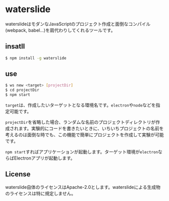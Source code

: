 # waterslide

waterslideはモダンなJavaScriptのプロジェクト作成と面倒なコンパイル(webpack, babel...)を肩代わりしてくれるツールです。

## insatll

```sh
$ npm install -g waterslide
```

## use

```sh
$ ws new <target> [projectDir]
$ cd projectDir
$ npm start
```

`target`は、作成したいターゲットとなる環境名です。`electron`や`node`などを指定可能です。

`projectDir`を省略した場合、ランダムな名前のプロジェクトディレクトリが作成されます。実験的にコードを書きたいときに、いちいちプロジェクトの名前を考えるのは面倒な時でも、この機能で簡単にプロジェクトを作成して実験が可能です。

`npm start`すればアプリケーションが起動します。ターゲット環境が`electron`ならばElectronアプリが起動します。

## License

waterslide自体のライセンスはApache-2.0とします。waterslideによる生成物のライセンスは特に規定しません。
